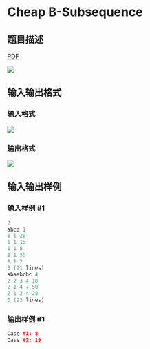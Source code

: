 # Cheap B-Subsequence

## 题目描述

[problemUrl]: https://uva.onlinejudge.org/index.php?option=com_onlinejudge&Itemid=8&category=823&page=show_problem&problem=4573

[PDF](https://uva.onlinejudge.org/external/127/p12721.pdf)

![](https://cdn.luogu.com.cn/upload/vjudge_pic/UVA12721/e9e4f546786ea27307ff3cfa5f379594a23d657f.png)

## 输入输出格式

### 输入格式

![](https://cdn.luogu.com.cn/upload/vjudge_pic/UVA12721/dd44936ca10e6b7975fcccd1aae3c2edb0c52f02.png)

### 输出格式

![](https://cdn.luogu.com.cn/upload/vjudge_pic/UVA12721/2b7207b661a0b248e1115ebb1112b5ee7fc60e3d.png)

## 输入输出样例

### 输入样例 #1

```cpp
2
abcd 1
1 1 20
1 1 15
1 1 8
1 1 30
1 1 2
0 (21 lines)
abaabcbc 4
2 2 3 4 10
2 1 4 7 50
2 1 2 4 20
0 (23 lines)
```


### 输出样例 #1

```cpp
Case #1: 8
Case #2: 19
```


